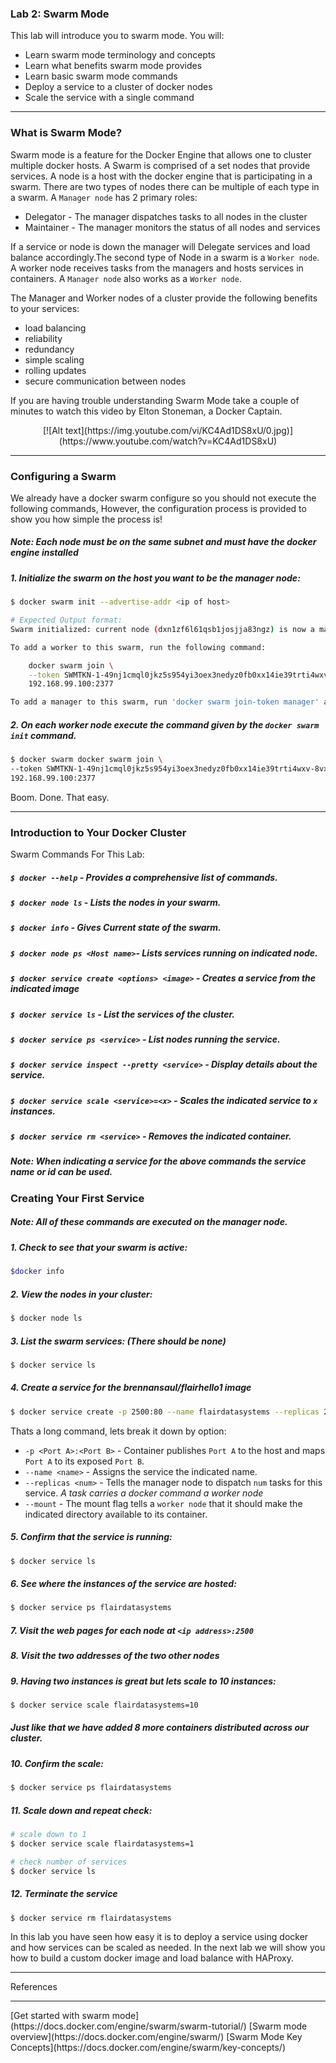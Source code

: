 ### Lab 2: Swarm Mode

This lab will introduce you to swarm mode. You will:
- Learn swarm mode terminology and concepts
- Learn what benefits swarm mode provides
- Learn basic swarm mode commands
- Deploy a service to a cluster of docker nodes
- Scale the service with a single command

<hr>

### What is Swarm Mode?
Swarm mode is a feature for the Docker Engine that allows one to cluster
multiple docker hosts. A Swarm is comprised of a set nodes that provide services. A node is a host
with the docker engine that is participating in a swarm. There are two types
of nodes there can be multiple of each type in a swarm. A `Manager node` has 2
primary roles:
- Delegator - The manager dispatches tasks to all nodes in the cluster
- Maintainer - The manager monitors the status of all nodes and services

If a service or node is down the manager will Delegate services and load balance
accordingly.The second type of Node in a swarm is a `Worker node`. A worker node
receives tasks from the managers and hosts services in containers. A `Manager node`
also works as a `Worker node`.

The Manager and Worker nodes of a cluster provide the following benefits to your services:
- load balancing
- reliability
- redundancy
- simple scaling
- rolling updates
- secure communication between nodes

If you are having trouble understanding Swarm Mode take a couple of minutes
to watch this video by Elton Stoneman, a Docker Captain.
<center> [![Alt text](https://img.youtube.com/vi/KC4Ad1DS8xU/0.jpg)](https://www.youtube.com/watch?v=KC4Ad1DS8xU)</center>

<hr>

### Configuring a Swarm
We already have a docker swarm configure so you should not execute the following commands,
However, the configuration process is provided to show you how simple the process is!

##### *Note: Each node must be on the same subnet and must have the docker engine installed*

##### 1. Initialize the swarm on the host you want to be the manager node:

``` bash
$ docker swarm init --advertise-addr <ip of host>

# Expected Output format:
Swarm initialized: current node (dxn1zf6l61qsb1josjja83ngz) is now a manager.

To add a worker to this swarm, run the following command:

    docker swarm join \
    --token SWMTKN-1-49nj1cmql0jkz5s954yi3oex3nedyz0fb0xx14ie39trti4wxv-8vxv8rssmk743ojnwacrr2e7c \
    192.168.99.100:2377

To add a manager to this swarm, run 'docker swarm join-token manager' and follow the instructions.
```

##### 2. On each worker node execute the command given by the `docker swarm init` command.

``` bash
$ docker swarm docker swarm join \
--token SWMTKN-1-49nj1cmql0jkz5s954yi3oex3nedyz0fb0xx14ie39trti4wxv-8vxv8rssmk743ojnwacrr2e7c \
192.168.99.100:2377
```

Boom. Done. That easy.

<hr>

### Introduction to Your Docker Cluster
Swarm Commands For This Lab:
##### `$ docker --help` - Provides a comprehensive list of commands.
##### `$ docker node ls` - Lists the nodes in your swarm.
##### `$ docker info` - Gives Current state of the swarm.
##### `$ docker node ps <Host name>`- Lists services running on indicated node.
##### `$ docker service create <options> <image>` - Creates a service from the indicated image
##### `$ docker service ls` - List the services of the cluster.
##### `$ docker service ps <service>` - List nodes running the service.
##### `$ docker service inspect --pretty <service>` - Display details about the service.
##### `$ docker service scale <service>=<x>` - Scales the indicated service to `x` instances.
##### `$ docker service rm <service>` - Removes the indicated container.
##### *Note: When indicating a service for the above commands the service name or id can be used.*

### Creating Your First Service
##### *Note: All of these commands are executed on the manager node.*

##### 1. Check to see that your swarm is active:
``` bash
$docker info
```

##### 2. View the nodes in your cluster:
``` bash
$ docker node ls
```

##### 3. List the swarm services: (There should be none)
``` bash
$ docker service ls
```

##### 4. Create a service for the brennansaul/flairhello1 image
``` bash
$ docker service create -p 2500:80 --name flairdatasystems --replicas 2 --mount type=bind,source=/etc/hostname,destination=/tmp/host-hostname,readonly=true brennansaul/flairhello1
```
Thats a long command, lets break it down by option:
- `-p <Port A>:<Port B>` - Container publishes `Port A` to the host and maps `Port A` to its exposed `Port B`.
- `--name <name>` - Assigns the service the indicated name.
- `--replicas <num>` - Tells the manager node to dispatch `num` tasks for this service. *A task carries a docker command a worker node*
- `--mount` - The mount flag tells a `worker node` that it should make the indicated directory available to its container.

##### 5. Confirm that the service is running:
``` bash
$ docker service ls
```

##### 6. See where the instances of the service are hosted:
``` bash
$ docker service ps flairdatasystems
```
##### 7. Visit the web pages for each node at `<ip address>:2500`

##### 8. Visit the two addresses of the two other nodes

##### 9. Having two instances is great but lets scale to 10 instances:
``` bash
$ docker service scale flairdatasystems=10
```
##### *Just like that we have added 8 more containers distributed across our cluster.*
##### 10. Confirm the scale:
``` bash
$ docker service ps flairdatasystems
```
##### 11. Scale down and repeat check:
``` bash
# scale down to 1
$ docker service scale flairdatasystems=1

# check number of services
$ docker service ls
```
##### 12. Terminate the service
``` bash
$ docker service rm flairdatasystems
```

In this lab you have seen how easy it is to deploy a service using docker and how
services can be scaled as needed. In the next lab we will show you how to build
a custom docker image and load balance with HAProxy.

<hr>
References
<hr>
[Get started with swarm mode](https://docs.docker.com/engine/swarm/swarm-tutorial/)
[Swarm mode overview](https://docs.docker.com/engine/swarm/)
[Swarm Mode Key Concepts](https://docs.docker.com/engine/swarm/key-concepts/)
